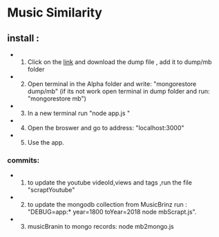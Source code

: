 # Music Similarity

## install :
  * 1. Click on the [link](https://postjceac-my.sharepoint.com/:u:/g/personal/sagima_post_jce_ac_il/ET0ePuk-ZdpIq27tgKelRiEB9korlzkHy0KRd-goN07dEw?e=PtgltK) and download the dump file , add it to dump/mb folder
  * 2. Open terminal in the Alpha folder and write: "mongorestore dump/mb" (if its not work open terminal in dump folder and run: "mongorestore mb")
  * 3. In a new terminal run "node app.js "
  * 4. Open the broswer and go to address: "localhost:3000"
  * 5. Use the app.
    
### commits:
   *  1. to update the youtube videoId,views and tags ,run the file "scraptYoutube"
   * 2. to update the mongodb collection from MusicBrinz run : "DEBUG=app:* year=1800 toYear=2018 node mbScrapt.js".
   * 3. musicBranin to mongo records: node mb2mongo.js



